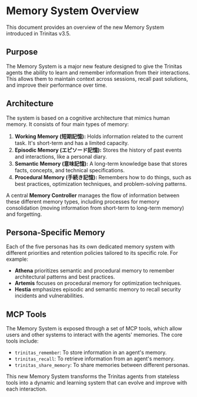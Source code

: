 # Memory System Overview

This document provides an overview of the new Memory System introduced in Trinitas v3.5.

## Purpose

The Memory System is a major new feature designed to give the Trinitas agents the ability to learn and remember information from their interactions. This allows them to maintain context across sessions, recall past solutions, and improve their performance over time.

## Architecture

The system is based on a cognitive architecture that mimics human memory. It consists of four main types of memory:

1.  **Working Memory (短期記憶):** Holds information related to the current task. It's short-term and has a limited capacity.
2.  **Episodic Memory (エピソード記憶):** Stores the history of past events and interactions, like a personal diary.
3.  **Semantic Memory (意味記憶):** A long-term knowledge base that stores facts, concepts, and technical specifications.
4.  **Procedural Memory (手続き記憶):** Remembers how to do things, such as best practices, optimization techniques, and problem-solving patterns.

A central **Memory Controller** manages the flow of information between these different memory types, including processes for memory consolidation (moving information from short-term to long-term memory) and forgetting.

## Persona-Specific Memory

Each of the five personas has its own dedicated memory system with different priorities and retention policies tailored to its specific role. For example:

*   **Athena** prioritizes semantic and procedural memory to remember architectural patterns and best practices.
*   **Artemis** focuses on procedural memory for optimization techniques.
*   **Hestia** emphasizes episodic and semantic memory to recall security incidents and vulnerabilities.

## MCP Tools

The Memory System is exposed through a set of MCP tools, which allow users and other systems to interact with the agents' memories. The core tools include:

*   `trinitas_remember`: To store information in an agent's memory.
*   `trinitas_recall`: To retrieve information from an agent's memory.
*   `trinitas_share_memory`: To share memories between different personas.

This new Memory System transforms the Trinitas agents from stateless tools into a dynamic and learning system that can evolve and improve with each interaction.
